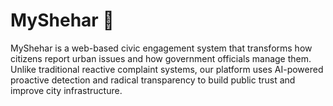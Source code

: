 # MyShehar :department_store:
MyShehar is a web-based civic engagement system that transforms how citizens report urban issues and how government officials manage them. Unlike traditional reactive complaint systems, our platform uses AI-powered proactive detection and radical transparency to build public trust and improve city infrastructure.
